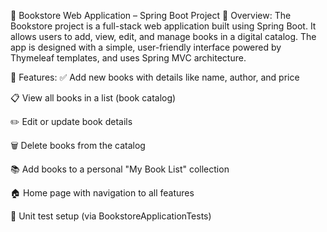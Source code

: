 📘 Bookstore Web Application – Spring Boot Project
📌 Overview:
The Bookstore project is a full-stack web application built using Spring Boot. It allows users to add, view, edit, and manage books in a digital catalog. The app is designed with a simple, user-friendly interface powered by Thymeleaf templates, and uses Spring MVC architecture.

🚀 Features:
✅ Add new books with details like name, author, and price

📋 View all books in a list (book catalog)

✏️ Edit or update book details

🗑️ Delete books from the catalog

📚 Add books to a personal "My Book List" collection

🏠 Home page with navigation to all features

🧪 Unit test setup (via BookstoreApplicationTests)
